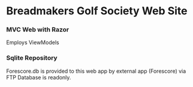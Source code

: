 # Breadmakers Golf Society Web Site

### MVC Web with Razor
Employs ViewModels

### Sqlite Repository
Forescore.db is provided to this web app by external app (Forescore) via FTP
Database is readonly.


